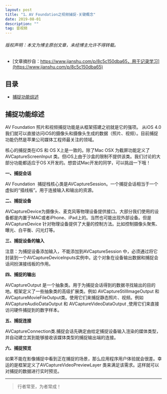 ```yaml
---
layout: post
title: "1、AV Foundation之视频捕捉-关键概念"
date: 2019-08-01
description: ""
tag: 音视频
---
```



<h6>版权声明：本文为博主原创文章，未经博主允许不得转载。</h6>


- [文章摘抄自：https://www.jianshu.com/p/8c5c150dba65，用于记录学习](https://www.jianshu.com/p/8c5c150dba65)


## 目录

* [捕捉功能综述](#content1)



<!-- ************************************************ -->
## <a id="content1"></a>捕捉功能综述

AV Foundation 照片和视频捕捉功能是从框架搭建之初就是它的强项。 从iOS 4.0 我们就可以直接访问iOS的摄像头和摄像头生成的数据（照片、视频）。目前捕捉功能仍然是苹果公司媒体工程师最关注的领域。 

核心的捕捉类在iOS 和 OS X上是一致的。除了Mac OSX 为截屏功能定义了AVCaptureScreenInput 类。但iOS上由于沙盒的限制不提供该类。我们讨论的大部分功能都适应于OS X开发的。想尝试Mac开发的同学，可以挑战一下哦！


**一、捕捉会话**

AV Foundation  捕捉栈核心类是AVCaptureSession。一个捕捉会话相当于一个虚拟的“插线板”。用于连接输入和输出的资源。

**二、捕捉设备**

AVCaptureDevice为摄像头、麦克风等物理设备提供接口。大部分我们使用的设备都是内置于MAC或者iPhone、iPad上的。当然也可能出现外部设备。但是AVCaptureDevice 针对物理设备提供了大量的控制方法。比如控制摄像头聚焦、曝光、白平衡、闪光灯等。

**三、捕捉设备的输入**

注意：为捕捉设备添加输入，不能添加到AVCaptureSession 中，必须通过将它封装到一个AVCaptureDeviceInputs实例中。这个对象在设备输出数据和捕捉会话间扮演接线板的作用。

**四、捕捉的输出**

AVCaptureOutput 是一个抽象类。用于为捕捉会话得到的数据寻找输出的目的地。框架定义了一些抽象类的高级扩展类。例如 AVCaptureStillImageOutput 和 AVCaptureMovieFileOutput类。使用它们来捕捉静态照片、视频。例如 AVCaptureAudioDataOutput 和 AVCaptureVideoDataOutput ,使用它们来直接访问硬件捕捉到的数字样本。

**五、捕捉连接**

AVCaptureConnection类.捕捉会话先确定由给定捕捉设备输入渲染的媒体类型，并自动建立其到能够接收该媒体类型的捕捉输出端的连接。

**六、捕捉预览**

如果不能在影像捕捉中看到正在捕捉的场景，那么应用程序用户体验就会很差。幸运的是框架定义了AVCaptureVideoPreviewLayer 类来满足该需求。这样就可以对捕捉的数据进行实时预览。






----------
>  行者常至，为者常成！



